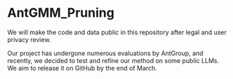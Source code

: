 # AntGMM_Pruning
We will make the code and data public in this repository after legal and user privacy review.

Our project has undergone numerous evaluations by AntGroup, and recently, we decided to test and refine our method on some public LLMs. We aim to release it on GitHub by the end of March. 
